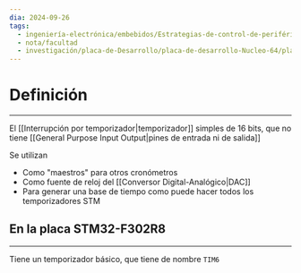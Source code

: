 ```yaml
---
dia: 2024-09-26
tags:
  - ingeniería-electrónica/embebidos/Estrategias-de-control-de-periféricos
  - nota/facultad
  - investigación/placa-de-Desarrollo/placa-de-desarrollo-Nucleo-64/placa-STM32-F302R8
---
```

# Definición
---
El [[Interrupción por temporizador|temporizador]] simples de $16$ bits, que no tiene [[General Purpose Input Output|pines de entrada ni de salida]]

Se utilizan 
* Como "maestros" para otros cronómetros
* Como fuente de reloj del [[Conversor Digital-Analógico|DAC]]
* Para generar una base de tiempo como puede hacer todos los temporizadores STM

## En la placa STM32-F302R8
---
Tiene un temporizador básico, que tiene de nombre `TIM6`